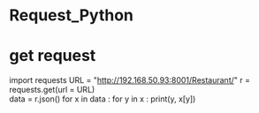 # Request_Python

# get request 
import requests 
URL = "http://192.168.50.93:8001/Restaurant/" 
r = requests.get(url = URL)  
data = r.json()
for x in data :
    for y in x :
        print(y, x[y])
